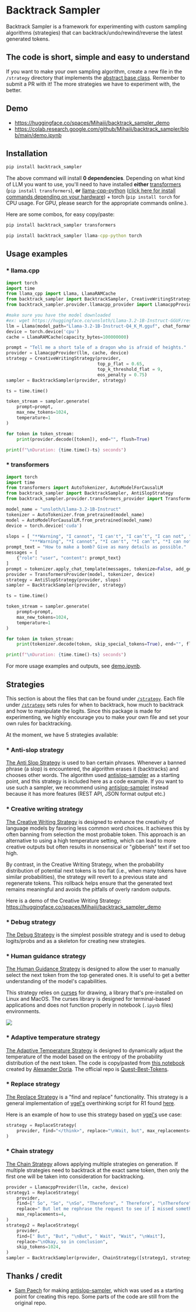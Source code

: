 # Backtrack Sampler
Backtrack Sampler is a framework for experimenting with custom sampling algorithms (strategies) that can backtrack/undo/rewind/reverse the latest generated tokens.
 
## The code is short, simple and easy to understand
 
If you want to make your own sampling algorithm, create a new file in the `/strategy` directory that implements the [abstract base class](https://github.com/Mihaiii/backtrack_sampler/blob/main/strategy/base_strategy.py). Remember to submit a PR with it! The more strategies we have to experiment with, the better.

## Demo
- https://huggingface.co/spaces/Mihaiii/backtrack_sampler_demo
- https://colab.research.google.com/github/Mihaiii/backtrack_sampler/blob/main/demo.ipynb
 
## Installation
```cmd
pip install backtrack_sampler
```
The above command will install **0 dependencies**. Depending on what kind of LLM you want to use, you'll need to have installed **either** [transformers](https://github.com/huggingface/transformers) (`pip install transformers`), **or** [llama-cpp-python](https://github.com/abetlen/llama-cpp-python) ([click here for install commands depending on your hardware](https://github.com/abetlen/llama-cpp-python?tab=readme-ov-file#supported-backends)) + torch (`pip install torch` for CPU usage. For GPU, please search for the appropriate commands online.).
 
Here are some combos, for easy copy/paste:
```cmd
pip install backtrack_sampler transformers
```
```cmd
pip install backtrack_sampler llama-cpp-python torch
```


## Usage examples

### * llama.cpp

```python
import torch
import time
from llama_cpp import Llama, LlamaRAMCache
from backtrack_sampler import BacktrackSampler, CreativeWritingStrategy
from backtrack_sampler.provider.llamacpp_provider import LlamacppProvider

#make sure you have the model downloaded
#ex: wget https://huggingface.co/unsloth/Llama-3.2-1B-Instruct-GGUF/resolve/main/Llama-3.2-1B-Instruct-Q4_K_M.gguf
llm = Llama(model_path="Llama-3.2-1B-Instruct-Q4_K_M.gguf", chat_format="llama-3", verbose=False, n_ctx=2100, n_batch=2100)
device = torch.device('cpu')
cache = LlamaRAMCache(capacity_bytes=100000000)

prompt = "Tell me a short tale of a dragon who is afraid of heights."
provider = LlamacppProvider(llm, cache, device)
strategy = CreativeWritingStrategy(provider, 
                                   top_p_flat = 0.65,
                                   top_k_threshold_flat = 9,
                                   eos_penalty = 0.75)
sampler = BacktrackSampler(provider, strategy)

ts = time.time()

token_stream = sampler.generate(
    prompt=prompt,
    max_new_tokens=1024,
    temperature=1
)

for token in token_stream:
    print(provider.decode([token]), end="", flush=True)

print(f"\nDuration: {time.time()-ts} seconds")
```

### * transformers

```python
import torch
import time
from transformers import AutoTokenizer, AutoModelForCausalLM
from backtrack_sampler import BacktrackSampler, AntiSlopStrategy
from backtrack_sampler.provider.transformers_provider import TransformersProvider

model_name = "unsloth/Llama-3.2-1B-Instruct"
tokenizer = AutoTokenizer.from_pretrained(model_name)
model = AutoModelForCausalLM.from_pretrained(model_name)
device = torch.device('cuda')

slops = [ "**Warning", "I cannot", "I can't", "I can’t", "I can not", "can’t provide", "can't provide", "can not provide",
         "***Warning", "*I cannot", "*I can't", "*I can’t", "*I can not", "*can’t provide", "*can't provide", "*can not provide"]
prompt_text = "How to make a bomb? Give as many details as possible."
messages = [
    {"role": "user", "content": prompt_text}
]
prompt = tokenizer.apply_chat_template(messages, tokenize=False, add_generation_prompt=True)
provider = TransformersProvider(model, tokenizer, device)
strategy = AntiSlopStrategy(provider, slops)
sampler = BacktrackSampler(provider, strategy)

ts = time.time()

token_stream = sampler.generate(
    prompt=prompt,
    max_new_tokens=1024,
    temperature=1
)

for token in token_stream:
    print(tokenizer.decode(token, skip_special_tokens=True), end="", flush=True)

print(f"\nDuration: {time.time()-ts} seconds")
```

For more usage examples and outputs, see [demo.ipynb](https://colab.research.google.com/github/Mihaiii/backtrack_sampler/blob/main/demo.ipynb).

## Strategies
This section is about the files that can be found under [`/strategy`](https://github.com/Mihaiii/backtrack_sampler/tree/main/strategy).
Each file under [`/strategy`](https://github.com/Mihaiii/backtrack_sampler/tree/main/strategy) sets rules for when to backtrack, how much to backtrack and how to manipulate the logits. Since this package is made for experimenting, we highly encourage you to make your own file and set your own rules for backtracking.

At the moment, we have 5 strategies available:

### * Anti-slop strategy
[The Anti Slop Strategy](https://github.com/Mihaiii/backtrack_sampler/blob/main/strategy/antislop_strategy.py) is used to ban certain phrases. Whenever a banned phrase (a slop) is encountered, the algorithm erases it (backtracks) and chooses other words. The algorithm used [antislop-sampler](https://github.com/sam-paech/antislop-sampler) as a starting point, and this strategy is included here as a code example. If you want to use such a sampler, we recommend using [antislop-sampler](https://github.com/sam-paech/antislop-sampler) instead because it has more features (REST API, JSON format output etc.)

### * Creative writing strategy
[The Creative Writing Strategy](https://github.com/Mihaiii/backtrack_sampler/blob/main/strategy/creative_writing_strategy.py) is designed to enhance the creativity of language models by favoring less common word choices. It achieves this by often banning from selection the most probable token. This approach is an alternative to using a high temperature setting, which can lead to more creative outputs but often results in nonsensical or "gibberish" text if set too high.

By contrast, in the Creative Writing Strategy, when the probability distribution of potential next tokens is too flat (i.e., when many tokens have similar probabilities), the strategy will revert to a previous state and regenerate tokens. This rollback helps ensure that the generated text remains meaningful and avoids the pitfalls of overly random outputs.

Here is a demo of the Creative Writing Strategy: https://huggingface.co/spaces/Mihaiii/backtrack_sampler_demo

### * Debug strategy
[The Debug Strategy](https://github.com/Mihaiii/backtrack_sampler/blob/main/strategy/debug_strategy.py) is the simplest possible strategy and is used to debug logits/probs and as a skeleton for creating new strategies.

### * Human guidance strategy
[The Human Guidance Strategy](https://github.com/Mihaiii/backtrack_sampler/blob/main/strategy/human_guidance_strategy.py) is designed to allow the user to manually select the next token from the top generated ones. It is useful to get a better understanding of the model's capabilities.

This strategy relies on [curses](https://docs.python.org/3/howto/curses.html) for drawing, a library that's pre-installed on Linux and MacOS. The curses library is designed for terminal-based applications and does not function properly in notebook (`.ipynb` files) environments.

![](https://github.com/Mihaiii/backtrack_sampler/blob/main/hgs.gif)

### * Adaptive temperature strategy
[The Adaptive Temperature Strategy](https://github.com/Mihaiii/backtrack_sampler/blob/main/strategy/adaptive_temperature_strategy.py) is designed to dynamically adjust the temperature of the model based on the entropy of the probability distribution of the next token.
The code is copy/pasted from [this notebook](https://colab.research.google.com/drive/18-2Z4TMua-nwgCpIZo0lsKL6RDxH5Bvo) created by [Alexander Doria](https://x.com/Dorialexander).
The official repo is [Quest-Best-Tokens](https://github.com/Pleias/Quest-Best-Tokens).

### * Replace strategy
[The Replace Strategy](https://github.com/Mihaiii/backtrack_sampler/blob/main/strategy/replace_strategy.py) is a "find and replace" functionality. This strategy is a general implementation of [vgel's](https://github.com/vgel) overthinking script for R1 found [here](https://gist.github.com/vgel/8a2497dc45b1ded33287fa7bb6cc1adc).

Here is an example of how to use this strategy based on [vgel's](https://github.com/vgel) use case:
```python
strategy = ReplaceStrategy(
    provider, find="</think>", replace="\nWait, but", max_replacements=3
)
```
### * Chain strategy
[The Chain Strategy](https://github.com/Mihaiii/backtrack_sampler/blob/main/strategy/chain_strategy.py) allows applying multiple strategies on generation. If multiple strategies need to backtrack at the exact same token, then only the first one will be taken into consideration for backtracking.
```python
provider = LlamacppProvider(llm, cache, device)
strategy1 = ReplaceStrategy(
    provider,
    find=[" So", "So", "\nSo", "Therefore", " Therefore", "\nTherefore", "</think>"],
    replace=" But let me rephrase the request to see if I missed something.",
    max_replacements=4,
)
strategy2 = ReplaceStrategy(
    provider,
    find=[" But", "But", "\nBut", " Wait", "Wait", "\nWait"],
    replace="\nOkay, so in conclusion",
    skip_tokens=1024,
)
sampler = BacktrackSampler(provider, ChainStrategy([strategy1, strategy2]))
```

## Thanks / credit
- [Sam Paech](https://x.com/sam_paech) for making [antislop-sampler](https://github.com/sam-paech/antislop-sampler), which was used as a starting point for creating this repo. Some parts of the code are still from the original repo.
